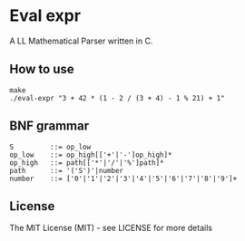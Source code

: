 # Eval expr
A LL Mathematical Parser written in C.

## How to use
```shell
make
./eval-expr "3 + 42 * (1 - 2 / (3 + 4) - 1 % 21) + 1"
```

## BNF grammar
```
S         ::= op_low
op_low    ::= op_high[['+'|'-']op_high]*
op_high   ::= path[['*'|'/'|'%']path]*
path      ::= '('S')'|number
number    ::= ['0'|'1'|'2'|'3'|'4'|'5'|'6'|'7'|'8'|'9']+
```

## License
The MIT License (MIT) - see LICENSE for more details
